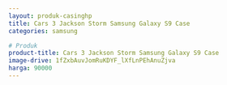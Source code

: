 ```yaml
---
layout: produk-casinghp
title: Cars 3 Jackson Storm Samsung Galaxy S9 Case
categories: samsung

# Produk
product-title: Cars 3 Jackson Storm Samsung Galaxy S9 Case
image-drive: 1fZxbAuvJomRuKDYF_lXfLnPEhAnuZjva
harga: 90000
---
```

